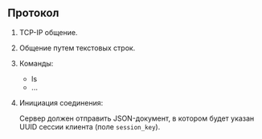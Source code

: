 ## Протокол

1. TCP-IP общение.
2. Общение путем текстовых строк.
3. Команды:
	- ls
	- ...
4. Инициация соединения:

	Сервер должен отправить JSON-документ, в котором будет указан UUID сессии клиента (поле `session_key`).

